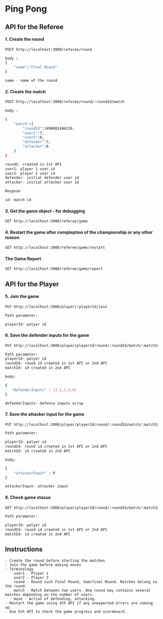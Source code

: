# Ping Pong


## API for the Referee 

#### 1. Create the round
```sh
POST http://localhost:3000/referee/round

body :
{
	"name":"Final Round"
}

name - name of the round
```

#### 2. Create the match
```sh
POST http://localhost:3000/referee/round/:roundId/match

body :

{
	"match":{
		"roundId":1490081496239, 
		"user1":7, 
		"user2":6, 
		"defender":7,
		"attacker":6 
	}
}

roundI- created in 1st API
user1- player 1 user id 
user2- player 2 user id
defender- initial defender user id 
attacker- initial attacker user id

Respose

id- match id

```

#### 3. Get the game object - for debugging
```sh
GET http://localhost:3000/referee/game
```

#### 4. Restart the game after compleption of the championship or any other reason
```sh
GET http://localhost:3000/referee/game/restart
```
#### The Game Report
```sh
GET http://localhost:3000/referee/game/report
```


## API for the Player 

#### 5. Join the game 
```sh
PUT http://localhost:3000/player/:playerId/join

Path parameter:

playerId- palyer id

```

#### 6. Save the defender inputs for the game
```sh
PUT http://localhost:3000/player/playerId/round/:roundId/match/:matchId/defend

Path parameter: 
playerId- palyer id
roundId- round id created in 1st API or 2nd API
matchId- id created in 2nd API

body:

{
   "defenderInputs" : [3,1,2,6,8]
}

defenderInputs- defence inputs array
```

#### 7. Save the attacker input for the game
```sh
PUT http://localhost:3000/player/playerId/round/:roundId/match/:matchId/attack

Path parameter:

playerId- palyer id
roundId- round id created in 1st API or 2nd API
matchId- id created in 2nd API

body: 

{
	"attackerInput" : 9
}

attackerInput- attacker input
```

#### 8. Check game stasus 
```sh
GET http://localhost:3000/player/playerId/round/:roundId/match/:matchId

Path parameter:

playerId- palyer id
roundId- round id created in 1st API or 2nd API
matchId- id created in 2nd API

```



## Instructions
	- Create the round before starting the matches
	- Join the game before making moves
	- Terminology
		user1 - Player 1
		user2 - Player 2
		round - Round such Final Round, Semifinal Round. Matches belong to the round.
		match - Match between two users. One round may contains several matches depending on the number of users.
		move - Action of defending, attacking.
	- Restart the game using 4th API if any unexpected errors are coming up.
	- Use 5th API to check the game progress and scoreboard.
